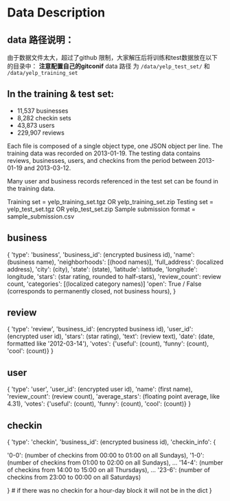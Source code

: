 # Data Description

## data 路径说明：

由于数据文件太大，超过了github 限制，大家解压后将训练和test数据放在以下的目录中：
**注意配置自己的gitconif**
data 路径 为  `/data/yelp_test_set/` 和 `/data/yelp_training_set`

## In the training & test set:

- 11,537 businesses
- 8,282 checkin sets
- 43,873 users
- 229,907 reviews

Each file is composed of a single object type, one JSON object per line. The training data was recorded on 2013-01-19. The testing data contains reviews, businesses, users, and checkins from the period between 2013-01-19 and 2013-03-12.

Many user and business records referenced in the test set can be found in the training data.

Training set = yelp_training_set.tgz OR yelp_training_set.zip
Testing set = yelp_test_set.tgz OR yelp_test_set.zip
Sample submission format  = sample_submission.csv

## business

{
'type': 'business',
'business_id': (encrypted business id),
'name': (business name),
'neighborhoods': [(hood names)],
'full_address': (localized address),
'city': (city),
'state': (state),
'latitude': latitude,
'longitude': longitude,
'stars': (star rating, rounded to half-stars),
'review_count': review count,
'categories': [(localized category names)]
'open': True / False (corresponds to permanently closed, not business hours),
}

## review

{
'type': 'review',
'business_id': (encrypted business id),
'user_id': (encrypted user id),
'stars': (star rating),
'text': (review text),
'date': (date, formatted like '2012-03-14'),
'votes': {'useful': (count), 'funny': (count), 'cool': (count)}
}

## user

{
'type': 'user',
'user_id': (encrypted user id),
'name': (first name),
'review_count': (review count),
'average_stars': (floating point average, like 4.31),
'votes': {'useful': (count), 'funny': (count), 'cool': (count)}
}

## checkin

{
'type': 'checkin',
'business_id': (encrypted business id),
'checkin_info': {

'0-0': (number of checkins from 00:00 to 01:00 on all Sundays),
'1-0': (number of checkins from 01:00 to 02:00 on all Sundays),
...
'14-4': (number of checkins from 14:00 to 15:00 on all Thursdays),
...
'23-6': (number of checkins from 23:00 to 00:00 on all Saturdays)

} # if there was no checkin for a hour-day block it will not be in the dict
}
